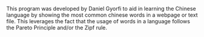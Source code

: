 This program was developed by Daniel Gyorfi to aid in learning the Chinese language by showing the most common chinese words in a webpage or text file. This leverages the fact that the usage of words in a language follows the Pareto Principle and/or the Zipf rule. 
